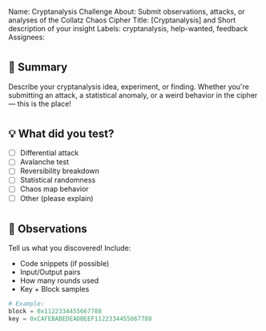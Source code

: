Name: Cryptanalysis Challenge
About: Submit observations, attacks, or analyses of the Collatz Chaos Cipher
Title: [Cryptanalysis] and Short description of your insight
Labels: cryptanalysis, help-wanted, feedback
Assignees: 
#
#
## 📌 Summary

Describe your cryptanalysis idea, experiment, or finding. Whether you're submitting an attack, a statistical anomaly, or a weird behavior in the cipher — this is the place!
#
#
## 💡 What did you test?

- [ ] Differential attack  
- [ ] Avalanche test  
- [ ] Reversibility breakdown  
- [ ] Statistical randomness  
- [ ] Chaos map behavior  
- [ ] Other (please explain)
#
#
## 🔬 Observations

Tell us what you discovered! Include:

- Code snippets (if possible)
- Input/Output pairs
- How many rounds used
- Key + Block samples

```python
# Example:
block = 0x1122334455667788
key = 0xCAFEBABEDEADBEEF1122334455667788
